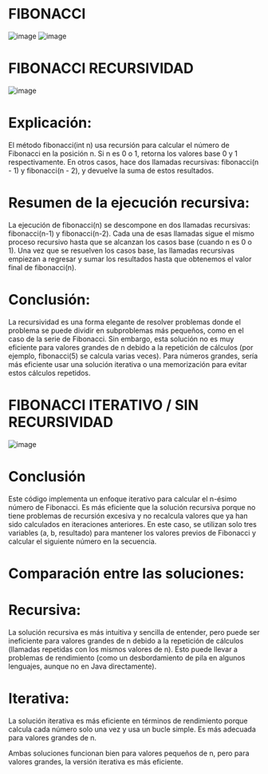 # FIBONACCI
![image](https://github.com/user-attachments/assets/85f5eb00-a179-4b61-8a2d-be1bbd5431aa)
![image](https://github.com/user-attachments/assets/bbe6e6bb-274b-42d1-b05d-45534e838bed)




# FIBONACCI RECURSIVIDAD 
![image](https://github.com/user-attachments/assets/caafbb2b-0d3c-44fb-9739-7c797c4627d0)
# Explicación:
El método fibonacci(int n) usa recursión para calcular el número de Fibonacci en la posición n.
Si n es 0 o 1, retorna los valores base 0 y 1 respectivamente.
En otros casos, hace dos llamadas recursivas: fibonacci(n - 1) y fibonacci(n - 2), y devuelve la suma de estos resultados.

# Resumen de la ejecución recursiva:
La ejecución de fibonacci(n) se descompone en dos llamadas recursivas: fibonacci(n-1) y fibonacci(n-2).
Cada una de esas llamadas sigue el mismo proceso recursivo hasta que se alcanzan los casos base (cuando n es 0 o 1).
Una vez que se resuelven los casos base, las llamadas recursivas empiezan a regresar y sumar los resultados hasta que obtenemos el valor final de fibonacci(n).

# Conclusión:
La recursividad es una forma elegante de resolver problemas donde el problema se puede dividir en subproblemas más pequeños, como en el caso de la serie de Fibonacci. Sin embargo,
esta solución no es muy eficiente para valores grandes de n debido a la repetición de cálculos (por ejemplo, fibonacci(5) se calcula varias veces). Para números grandes, 
sería más eficiente usar una solución iterativa o una memorización para evitar estos cálculos repetidos.



# FIBONACCI ITERATIVO  / SIN RECURSIVIDAD


![image](https://github.com/user-attachments/assets/3e53f932-e0b3-405c-ad55-7b93612c125c)

# Conclusión
Este código implementa un enfoque iterativo para calcular el n-ésimo número de Fibonacci. Es más eficiente que la solución recursiva porque no tiene problemas de recursión excesiva y 
no recalcula valores que ya han sido calculados en iteraciones anteriores. En este caso, se utilizan solo tres variables (a, b, resultado)
para mantener los valores previos de Fibonacci y calcular el siguiente número en la secuencia.


# Comparación entre las soluciones:

# Recursiva: 
La solución recursiva es más intuitiva y sencilla de entender, pero puede ser ineficiente para valores grandes de n debido a la repetición de cálculos (llamadas repetidas con los mismos valores de n). Esto puede llevar a problemas de rendimiento (como un desbordamiento de pila en algunos lenguajes, aunque no en Java directamente).

# Iterativa:
La solución iterativa es más eficiente en términos de rendimiento porque calcula cada número solo una vez y usa un bucle simple. Es más adecuada para valores grandes de n.

Ambas soluciones funcionan bien para valores pequeños de n, pero para valores grandes, la versión iterativa es más eficiente.
